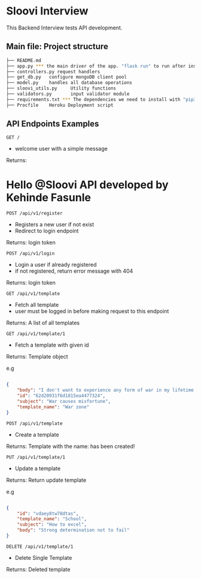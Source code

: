 # Sloovi Interview

This Backend Interview tests API development.

## Main file: Project structure

```sh
├── README.md
├── app.py *** the main driver of the app. "flask run" to run after installing dependencies
├── controllers.py request handlers
├── get_db.py   configure mongoDB client pool
├── model.py    handles all database operations
├── sloovi_utils.py     Utility functions
├── validators.py       input validator module
├── requirements.txt *** The dependencies we need to install with "pip3 install -r requirements.txt"
├── Procfile    Heroku Deployment script
```

## API Endpoints Examples

`GET /`

- welcome user with a simple message

Returns: <h1>Hello @Sloovi API developed by Kehinde Fasunle</h1>

`POST /api/v1/register`

- Registers a new user if not exist
- Redirect to login endpoint

Returns:  login token

`POST /api/v1/login`

- Login a user if already registered
- if not registered, return error message with 404

 Returns: login token

`GET /api/v1/template`

- Fetch all template
- user must be logged in before making request to this endpoint

Returns: A list of all templates

`GET /api/v1/template/1`

- Fetch a template with given id

Returns: Template object

e.g 

```json

{
    "body": "I don't want to experience any form of war in my lifetime.",
    "id": "62d20931f6d1815ea4477324",
    "subject": "War causes misfortune",
    "template_name": "War zone"
}
```

`POST /api/v1/template`

- Create a template

Returns: Template with the name: has been created!

`PUT /api/v1/template/1`

- Update a template

Returns: Return update template

e.g

```json

{
    "id": "vdaey8tw78dtas",
    "template_name": "School",
    "subject": "How to excel",
    "body": "Strong determination not to fail"
}
```

`DELETE /api/v1/template/1`

- Delete Single Template

Returns: Deleted template
